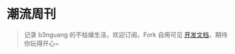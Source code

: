 # 潮流周刊

> 记录 b3nguang 的不枯燥生活，欢迎订阅，Fork 自用可见 [开发文档](https://github.com/b3nguang/weekly/blob/main/Deploy.md)，期待你玩得开心~
